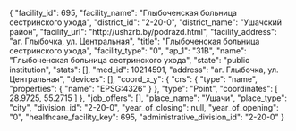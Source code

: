 {
    "facility_id": 695,
    "facility_name": "Глыбоченская больница сестринского ухода",
    "district_id": "2-20-0",
    "district_name": "Ушачский район",
    "facility_url": "http:\/\/ushzrb.by\/podrazd.html",
    "facility_address": "аг. Глыбочка, ул. Центральная",
    "title": "Глыбоченская больница сестринского ухода",
    "facility_type": "0",
    "ap_1": "31В",
    "name": "Глыбоченская больница сестринского ухода",
    "state": "public institution",
    "stats": [],
    "med_id": 10214591,
    "address": "аг. Глыбочка, ул. Центральная",
    "devices": [],
    "coord_x_y": {
        "crs": {
            "type": "name",
            "properties": {
                "name": "EPSG:4326"
            }
        },
        "type": "Point",
        "coordinates": [
            28.9725,
            55.2715
        ]
    },
    "job_offers": [],
    "place_name": "Ушачи",
    "place_type": "city",
    "division_id": "2-20-0",
    "year_of_closing": null,
    "year_of_opening": "0",
    "healthcare_facility_key": 695,
    "administrative_division_id": "2-20-0"
}